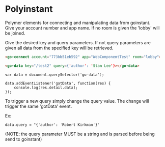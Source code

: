 Polyinstant
==========

Polymer elements for connecting and manipulating data from goinstant.
Give your account number and app name. If no room is given the 'lobby' will be joined.

Give the desired key and query parameters. If not query parameters are given all data from the specified key will be retrieved.

```HTML
<go-connect account="773bb51eb592" app="WebComponentTest" room="lobby"></go-connect>

<go-data key="/test2" query={'author': 'Stan Lee'}></go-data>
```

```JS
var data = document.querySelector('go-data');

data.addEventListener('gotData', function(res) {
    console.log(res.detail.data);
});

```

To trigger a new query simply change the query value.
The change will trigger the same 'gotData' event.

Ex: 
```JS
data.query = "{'author': 'Robert Kirkman'}"
```
(NOTE: the query parameter MUST be a string and is parsed before being send to goinstant)
